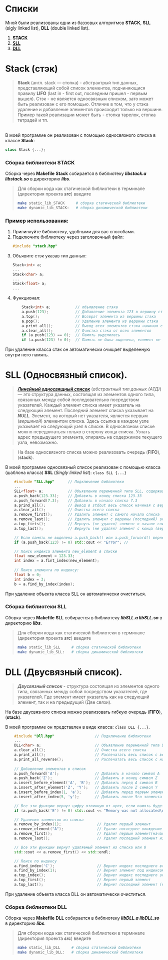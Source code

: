 # **Cписки**
Мной были реализованы одни из баззовых алгоритмов **STACK**, **SLL** (sigly linked list), **DLL** (double linked list). 

1. [**STACK**](#Stack)
2. [**SLL**](#SLL)
3. [**DLL**](#DLL)


# **Stack** (стэк)
> **Stack** (англ. stack — стопка) - абстрактрый тип данных, представляющий собой список элементов, подчиняющися правилу **LIFO** (last in - first out, последним пришел - первым вышел). Стэк - не является односвязным списком, зато может быть реализован с его помощью. Отличие в том, что у стэка удаление и добавление элементов происходит только на вершине.</br>
> Пример такой реализации может быть - стопка тарелок, стопка тетрадей и тп. 

</br>
В моей программе он реализован с помощью односвязного списка в классе <b>Stack</b>:

```cpp
class Stack {...};
```

### **Сборка библиотеки STACK**

Сборка через **Makefile**
**Stack** собирается в библиотеку ***libstack.a libstack.so*** в директорию ***libs***.

> Для сборки кода как статической библиотеки в терминале (директория проекта ***src***) введите 
> ```sh
> make static_lib_STACK     # сборка статической библиотеки
> make dynamic_lib_STACK:   # сборка динамической библиотеки
> ```

### **Пример использования:**

1. Прилинкуйте библиотеку, удобными для вас способами.
2. Подключите библиотеку через заголовочный файл:
    ```cpp
    #include "stack.hpp"
    ```
3. Объявите стэк указав тип данных:
    ```cpp
    Stack<int> a;
    ...
    Stack<char> a;
    ...
    Stack<float> a;
    ...
    ```
4. Функционал:
    ```cpp
        Stack<int> a;           // объявление стэка
        a.push(123);            // Добавление элемента 123 в вершину стэка. 
        a.top();                // Возврат элемента из вершины стэка
        a.pop();                // Удаление элемента из вершины стэка
        a.print_all();          // Вывод всех элементов стэка начиная с вершины
        a.clear_all();          // Очистка стэка от всех элементов
        if (a.push(123) == 0);  // Память выделилась
        if (a.push(123) != 0);  // Память не была выделена, елемент не был добавлен

    ```

При удаление класса стэк он автоматически очищает выделенную внутри него память.</br>

# **SLL** (Односвязный список).

> [***Линейный односвящный список***](https://ru.wikipedia.org/wiki/%D0%A1%D0%B2%D1%8F%D0%B7%D0%BD%D1%8B%D0%B9_%D1%81%D0%BF%D0%B8%D1%81%D0%BE%D0%BA#:~:text=%D0%9E%D0%B4%D0%BD%D0%BE%D1%81%D0%B2%D1%8F%D0%B7%D0%BD%D1%8B%D0%B9%20%D1%81%D0%BF%D0%B8%D1%81%D0%BE%D0%BA%20(%D0%BE%D0%B4%D0%BD%D0%BE%D0%BD%D0%B0%D0%BF%D1%80%D0%B0%D0%B2%D0%BB%D0%B5%D0%BD%D0%BD%D1%8B%D0%B9%20%D1%81%D0%B2%D1%8F%D0%B7%D0%BD%D1%8B%D0%B9%20%D1%81%D0%BF%D0%B8%D1%81%D0%BE%D0%BA),-%D0%A0%D0%B0%D0%B7%D0%BD%D0%BE%D0%B2%D0%B8%D0%B4%D0%BD%D0%BE%D1%81%D1%82%D1%8C%20%D1%81%D0%B2%D1%8F%D0%B7%D0%BD%D0%BE%D0%B3%D0%BE%20%D1%81%D0%BF%D0%B8%D1%81%D0%BA%D0%B0&text=%D0%9B%D0%B8%D0%BD%D0%B5%D0%B9%D0%BD%D1%8B%D0%B9%20%D0%BE%D0%B4%D0%BD%D0%BE%D0%BD%D0%B0%D0%BF%D1%80%D0%B0%D0%B2%D0%BB%D0%B5%D0%BD%D0%BD%D1%8B%D0%B9%20%D1%81%D0%BF%D0%B8%D1%81%D0%BE%D0%BA%20%E2%80%94%20%D1%8D%D1%82%D0%BE%20%D1%81%D1%82%D1%80%D1%83%D0%BA%D1%82%D1%83%D1%80%D0%B0,%D1%8D%D0%BB%D0%B5%D0%BC%D0%B5%D0%BD%D1%82%20%D1%81%D0%BF%D0%B8%D1%81%D0%BA%D0%B0%20%D1%83%D0%BA%D0%B0%D0%B7%D1%8B%D0%B2%D0%B0%D0%B5%D1%82%20%D0%BD%D0%B0%20NULL.) (*абстрактный тип данных (АТД)*)— это структура данных, состоящая из элементов одного типа, связанных между собой последовательно посредством указателей. Каждый элемент списка имеет указатель на следующий элемент. Последний элемент списка указывает на ***NULL***. Элемент, на который нет указателя, является первым (*вершиной*) элементом списка. Здесь ссылка в каждом узле указывает на следующий узел в списке. В односвязном списке можно передвигаться только в сторону конца списка. Узнать адрес предыдущего элемента, опираясь на содержимое текущего узла, невозможно.

> На базе односвязного cписка можно реализовать очередь (**FIFO**), (**stack**).

В моей программе односвязный список реализован с помощью класса (шаблона класса) **SSL** (*Singly linked list*): `class SLL {...}`

```cpp
    #include "SLL.hpp"      // Подключение библиотеки
    ...
    SLL<float> a;           // Объявление переменной типа SLL, coдержащий данные float
    a.push_back(123.33);    // Добавить в конец списка 123.33
    a.push_forward(7.3);    // Добавить в начало списка 7.3
    a.prind_all();          // Вывод в stdout весь список начиная с вершины
    a.clear_all();          // Очистка всего списка
    a.remove_first();       // Удалить элемент с самого начала списка
    a.remove_last();        // Удалить элемент с вершины (последний) элемент
    a.top_firts();          // Вернуть (не удаляя) элемент в начале списка
    a.top_last();           // Вернуть (не удаляя) элемент с конца (вершины) списка

    // Если память не выделена a.push_back() или a.push_forward() вернет единицу
    if (a.push_back(123) != 0) std::cout << "Error"; //

    // Поиск индекса элемента new_element в списке
    float new_element = 123.33;
    int index = a.fint_index(new_element);
    
    // Поиск элемента по индексу:
    float b = 0;
    int index = 3;
    b = a.find_by_index(index);

```
При удаление объекта класса SLL он автоматически очиститься.</br>

### **Сборка библиотеки SLL**

Сборка через **Makefile**
**SLL** собирается в библиотеку ***libSLL.a libSLL.so*** в директорию ***libs***.
> Для сборки кода как статической библиотеки в терминале (директория проекта ***src***) введите 
> ```sh
> make static_lib_SLL     # сборка статической библиотеки
> make dynamic_lib_SLL:   # сборка динамической библиотеки
> ```


# DLL (Двусвязный список).

> ***Двусвязный список*** - структура состоящая из элементов одного типа, связанных между собой посредством указателей, где указателей. Где элемент имеет указатель как на следующий элемент, так и на предыдущий (Две связи).

На базе двусвязного cписка можно реализовать гибкую очередь (**FIFO**), (**stack**).

В моей программе он представлен в виде класса: `class DLL {...}`.

```cpp
    #include "Dll.hpp"                  // Подключение библиотеки
    ...
    DLL<char> a;                        // Объявление переменной типа DLL, содержащие элементы char
    a.clear_all();                      // Очистка всего списка
    a.print_all();                      // Распечатать весь список с вершины (конца)
    a.print_all_reverse();              // Распечатать весь список с начала
    
    // Добавление элементов в список
    a.push_forward('A');                // Добавить в начало символ А
    a.push_back('Z');                   // Добавить в конец символ Z
    a.insert_before_element('A', 'B');  // Добавить перед A символ B
    a.insert_after_element('Z', 'Y');   // Добавить после Z символ Y
    a.insert_before_index(1, 'a');      // Добавить перед первым элементом символ a
    a.insert_after_index(5, 'y');       // Добавить после 5го элемента символ y

    // Все эти функции вернут цифру отличную от нуля, если память будет не выделена
    if (a.push_back('E') != 0) std::cout << "Memory was not allocated\n";

    // Удаления элементов из списка
    a.remove_by_index(1);                // Удалит первый элемент
    a.remove_element("A");               // Удалит последнее вхождение элемента A
    a.remove_first();                    // Удалит первый элемент(начальный) из списка
    a.remove_last();                     // Удалит последний элемент из списка

    // Все эти функции вернут удаляемый элемент из списка или 0
    std::cout << a.remove_first() << std::endl;

    // Поиск по индексу
    a.find_index('C');                   // Вернет индекс последнего вхождения элемента C
    a.find_by_index(1);                  // Вернет элемент под индексом 1
    a.top_index();                       // Вернет индекс последнего элемента
    a.top_first();                       // Вернет первый элемент
    a.top_last();                        // Вернет последний элемент (на вершине стэка);
```
При удаление объекта класса DLL он автоматически очиститься.</br>

### **Сборка библиотеки DLL**

Сборка через **Makefile**
**DLL** собирается в библиотеку ***libDLL.a libDLL.so*** в директорию ***libs***.
> Для сборки кода как статической библиотеки в терминале (директория проекта ***src***) введите 
> ```sh
> make static_lib_DLL     # сборка статической библиотеки
> make dynamic_lib_DLL:   # сборка динамической библиотеки
> ```

